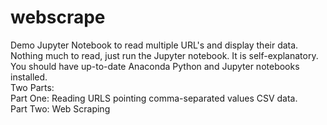 # webscrape
Demo Jupyter Notebook to read multiple URL's and display their data.<br>
Nothing much to read, just run the Jupyter notebook. It is self-explanatory.<br>
You should have up-to-date Anaconda Python and Jupyter notebooks installed.<br>
Two Parts: <br>
Part One: Reading URLS pointing comma-separated values CSV data.<br>
Part Two: Web Scraping
